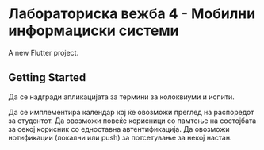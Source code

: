 # Лабораториска вежба 4 - Мобилни информациски системи

A new Flutter project.

## Getting Started

Да се надгради апликацијата за термини за колоквиуми и испити.

Да се имплементира календар кој ќе овозможи преглед на распоредот за студентот.
Да овозможи повеќе корисници со памтење на состојбата за секој корисник со едноставна автентификација.
Да овозможи нотификации (локални или push) за потсетување за некој настан.